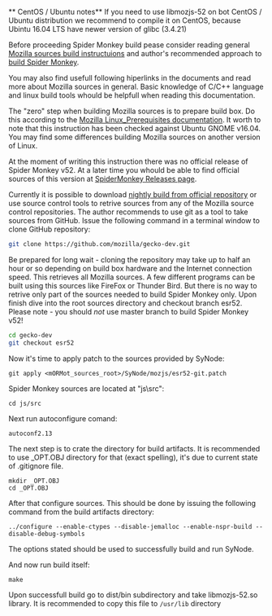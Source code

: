 ** CentOS / Ubuntu notes** If you need to use libmozjs-52 on bot CentOS / Ubuntu distribution we recommend to compile it on CentOS,
because Ubintu 16.04 LTS have newer version of glibc (3.4.21)

Before proceeding Spider Monkey build pease consider reading general
[Mozilla sources build instructuions](https://developer.mozilla.org/en-US/docs/Mozilla/Developer_guide/Build_Instructions)
and author's recommended approach to [build Spider Monkey](https://developer.mozilla.org/en-US/docs/Mozilla/Projects/SpiderMonkey/Build_Documentation).

You may also find usefull following hiperlinks in the documents and read more about Mozilla sources in general.
Basic knowledge of C/C++ language and linux build tools whould be helpfull when reading this documentation.

The "zero" step when building Mozilla sources is to prepare build box. Do this according to the 
[Mozilla Linux_Prerequisites documentation](https://developer.mozilla.org/en-US/docs/Mozilla/Developer_guide/Build_Instructions/Linux_Prerequisites).
It worth to note that this instruction has been checked against Ubuntu GNOME v16.04. You may find some differences building Mozilla sources on another version of Linux.

At the moment of writing this instruction there was no official release of Spider Monkey v52.
At a later time you whould be able to find official sources of this version at [SpiderMonkey Releases page](https://developer.mozilla.org/en-US/docs/Mozilla/Projects/SpiderMonkey/Releases).

Currently it is possible to download [nightly build from official repository](https://hg.mozilla.org/releases)
 or use source control tools  to retrive sources from any of the Mozilla source control repositories.
The author recommends to use git as a tool to take sources from GitHub.
Issue the following command in a terminal window to clone GitHub repository:

```bash
git clone https://github.com/mozilla/gecko-dev.git
```

Be prepared for long wait - cloning the repository may take up to half an hour or so depending on build box hardware and the Internet connection speed.
This retrieves all Mozilla sources. A few different programs can be built using this sources like FireFox or Thunder Bird.
But there is no way to retrive only part of the sources needed to build Spider Monkey only.
Upon finish dive into the root sources directory and checkout branch esr52. Please note - you should _not_ use master branch to build Spider Monkey v52!

```bash
cd gecko-dev
git checkout esr52
```

Now it's time to apply patch to the sources provided by SyNode:

```
git apply <mORMot_sources_root>/SyNode/mozjs/esr52-git.patch
```

Spider Monkey sources are located at "js\src":

```
cd js/src
```

Next run autoconfigure comand:

```
autoconf2.13
```

The next step is to crate the directory for build artifacts. It is recommended to use _OPT.OBJ directory for that (exact spelling),
it's due to current state of .gitignore file.

```
mkdir _OPT.OBJ
cd _OPT.OBJ
```

After that configure sources. This should be done by issuing the following command from the build artifacts directory:

```
../configure --enable-ctypes --disable-jemalloc --enable-nspr-build --disable-debug-symbols
```

The options stated should be used to successfully build and run SyNode.

And now run build itself:

```
make
```

Upon successfull build go to dist/bin subdirectory and take libmozjs-52.so library. It is recommended to copy this file to `/usr/lib` directory
